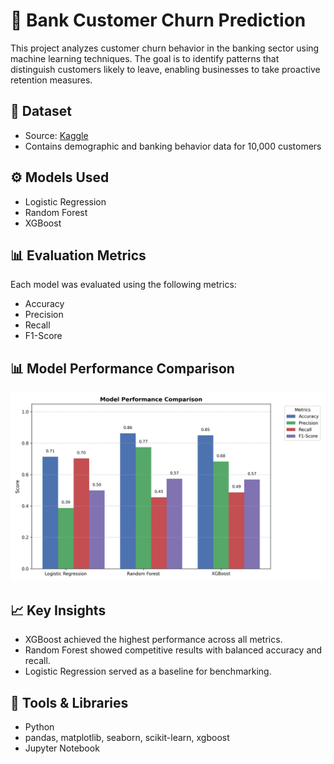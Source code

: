 # 💼 Bank Customer Churn Prediction

This project analyzes customer churn behavior in the banking sector using machine learning techniques. The goal is to identify patterns that distinguish customers likely to leave, enabling businesses to take proactive retention measures.

## 🧪 Dataset

- Source: [Kaggle](https://www.kaggle.com/datasets/shubhendra7/customer-churn-prediction)
- Contains demographic and banking behavior data for 10,000 customers

## ⚙️ Models Used

- Logistic Regression
- Random Forest
- XGBoost

## 📊 Evaluation Metrics

Each model was evaluated using the following metrics:
- Accuracy
- Precision
- Recall
- F1-Score

## 📊 Model Performance Comparison

![Model Performance](images/model_performance_comparison.png)

## 📈 Key Insights

- XGBoost achieved the highest performance across all metrics.
- Random Forest showed competitive results with balanced accuracy and recall.
- Logistic Regression served as a baseline for benchmarking.

## 🧠 Tools & Libraries

- Python 
- pandas, matplotlib, seaborn, scikit-learn, xgboost
- Jupyter Notebook

